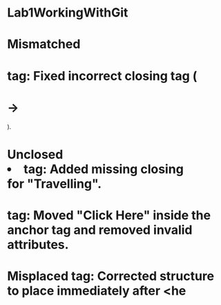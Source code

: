 # Lab1WorkingWithGit
 
# Mismatched <h1> tag: Fixed incorrect closing tag (<h1> → </h1>).
# Unclosed <li> tag: Added missing closing </li> for "Travelling".
# <a> tag: Moved "Click Here" inside the anchor tag and removed invalid attributes.
# Misplaced <body> tag: Corrected structure to place <body> immediately after <he